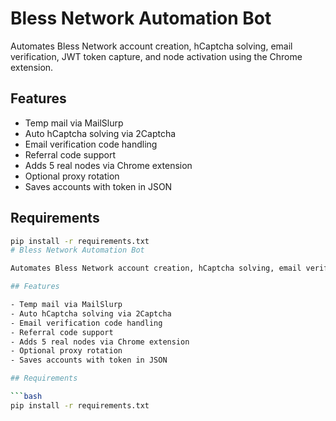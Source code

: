 # Bless Network Automation Bot

Automates Bless Network account creation, hCaptcha solving, email verification, JWT token capture, and node activation using the Chrome extension.

## Features

- Temp mail via MailSlurp
- Auto hCaptcha solving via 2Captcha
- Email verification code handling
- Referral code support
- Adds 5 real nodes via Chrome extension
- Optional proxy rotation
- Saves accounts with token in JSON

## Requirements

```bash
pip install -r requirements.txt
# Bless Network Automation Bot

Automates Bless Network account creation, hCaptcha solving, email verification, JWT token capture, and node activation using the Chrome extension.

## Features

- Temp mail via MailSlurp
- Auto hCaptcha solving via 2Captcha
- Email verification code handling
- Referral code support
- Adds 5 real nodes via Chrome extension
- Optional proxy rotation
- Saves accounts with token in JSON

## Requirements

```bash
pip install -r requirements.txt

